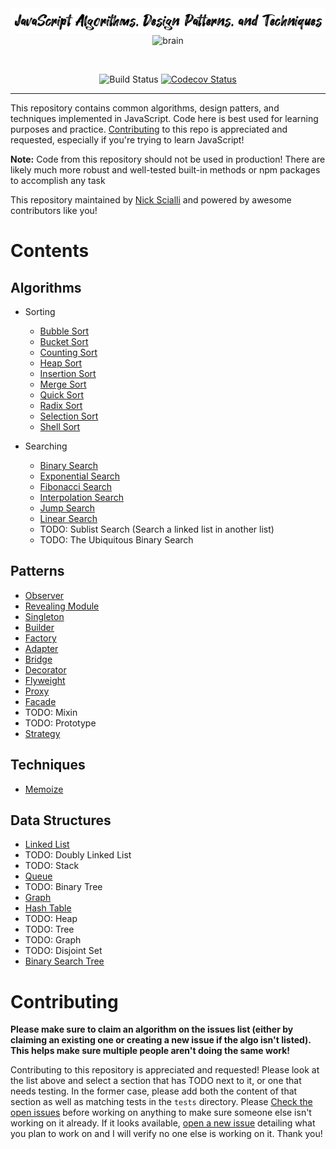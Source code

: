 <div align="center">

<img src="https://raw.githubusercontent.com/nas5w/javascript-patterns/master/logo.png" alt="JavaScript Algorithms, Design Patterns, and Techniques" />

<img src="https://raw.githubusercontent.com/nas5w/javascript-patterns/master/brain.jpg" alt="brain" />

&nbsp;

![Build Status](https://travis-ci.org/nas5w/javascript-patterns.svg?branch=master)
[![Codecov Status](https://codecov.io/gh/nas5w/javascript-patterns/branch/master/graph/badge.svg)](https://codecov.io/gh/nas5w/javascript-patterns/branch/master)

</div>

<hr />

This repository contains common algorithms, design patters, and techniques implemented in JavaScript. Code here is best used for learning purposes and practice. [Contributing](#Contributing) to this repo is appreciated and requested, especially if you're trying to learn JavaScript!

**Note:** Code from this repository should not be used in production! There are likely much more robust and well-tested built-in methods or npm packages to accomplish any task

This repository maintained by [Nick Scialli](https://twitter.com/nas5w) and powered by awesome contributors like you!

# Contents

## Algorithms

- Sorting

  - [Bubble Sort](/src/algorithms/sorting/bubbleSort.js)
  - [Bucket Sort](/src/algorithms/sorting/bucketSort.js)
  - [Counting Sort](/src/algorithms/sorting/countingSort.js)
  - [Heap Sort](/src/algorithms/sorting/heapSort.js)
  - [Insertion Sort](/src/algorithms/sorting/insertionSort.js)
  - [Merge Sort](/src/algorithms/sorting/mergeSort.js)
  - [Quick Sort](/src/algorithms/sorting/quickSort.js)
  - [Radix Sort](/src/algorithms/sorting/radixSort.js)
  - [Selection Sort](/src/algorithms/sorting/selectionSort.js)
  - [Shell Sort](/src/algorithms/sorting/shellSort.js)

- Searching

  - [Binary Search](/src/algorithms/searching/binarySearch.js)
  - [Exponential Search](/src/algorithms/searching/exponentialSearch.js)
  - [Fibonacci Search](/src/algorithms/searching/fibonacciSearch.js)
  - [Interpolation Search](/src/algorithms/searching/interpolationSearch.js)
  - [Jump Search](/src/algorithms/searching/jumpSearch.js)
  - [Linear Search](/src/algorithms/searching/linearSearch.js)
  - TODO: Sublist Search (Search a linked list in another list)
  - TODO: The Ubiquitous Binary Search

## Patterns

- [Observer](/src/patterns/behavioral/observer.js)
- [Revealing Module](/src/patterns/structural/revealing-module.js)
- [Singleton](/src/patterns/creational/singleton.js)
- [Builder](/src/patterns/creational/builder.js)
- [Factory](/src/patterns/factory.js)
- [Adapter](/src/patterns/structural/adapter/adapter.js)
- [Bridge](/src/patterns/structural/bridge.js)
- [Decorator](/src/patterns/structural/decorator.js)
- [Flyweight](/src/patterns/flyweight.js)
- [Proxy](/src/patterns/proxy.js)
- [Facade](/src/patterns/facade.js)
- TODO: Mixin
- TODO: Prototype
- [Strategy](/src/patterns/behavioral/strategy.js)

## Techniques

- [Memoize](/src/techniques/memoize.js)

## Data Structures

- [Linked List](/src/dataStructures/linkedList.js)
- TODO: Doubly Linked List
- TODO: Stack
- [Queue](/src/dataStructures/queue.js)
- TODO: Binary Tree
- [Graph](/src/dataStructures/graph.js)
- [Hash Table](/src/dataStructures/hashTable.js)
- TODO: Heap
- TODO: Tree
- TODO: Graph
- TODO: Disjoint Set
- [Binary Search Tree](/src/dataStructures/binarySearchTree.js)

# Contributing

**Please make sure to claim an algorithm on the issues list (either by claiming an existing one or creating a new issue if the algo isn't listed). This helps make sure multiple people aren't doing the same work!**

Contributing to this repository is appreciated and requested! Please look at the list above and select a section that has TODO next to it, or one that needs testing. In the former case, please add both the content of that section as well as matching tests in the `tests` directory. Please [Check the open issues](https://github.com/nas5w/javascript-patterns/issues) before working on anything to make sure someone else isn't working on it already. If it looks available, [open a new issue](https://github.com/nas5w/javascript-patterns/issues/new) detailing what you plan to work on and I will verify no one else is working on it. Thank you!
